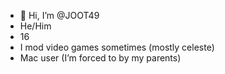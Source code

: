 - 👋 Hi, I’m @JOOT49
- He/Him
- 16
- I mod video games sometimes (mostly celeste)
- Mac user (I’m forced to by my parents)



<!---
JOOT49/JOOT49 is a ✨ special ✨ repository because its `README.md` (this file) appears on your GitHub profile.
You can click the Preview link to take a look at your changes.
--->
